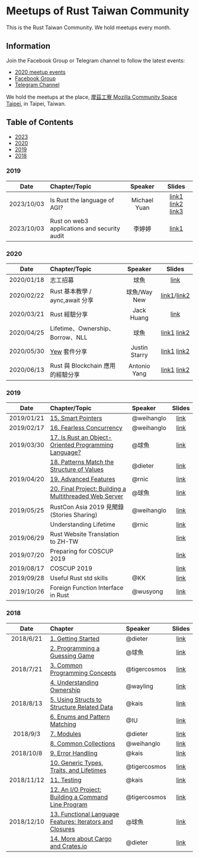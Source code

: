 # Meetups of Rust Taiwan Community

This is the Rust Taiwan Community. We hold meetups every month.

## Information

Join the Facebook Group or Telegram channel to follow the latest events:

- [2020 meetup events](https://2020-rust-tw.kktix.cc)
- [Facebook Group](https://www.facebook.com/groups/rust.lang.tw/)
- [Telegram Channel](https://t.me/rust_tw)

We hold the meetups at the place, [摩茲工寮 Mozilla Community Space Taipei](https://www.facebook.com/MozSpaceTPE/), in Taipei, Taiwan.

## Table of Contents

- [2023](#2023)
- [2020](#2020)
- [2019](#2019)
- [2018](#2018)

### 2019
|    Date    | Chapter/Topic                                |    Speaker   |                                                                                                                  Slides                                                                                                                  |
|:----------:|:---------------------------------------------|:------------:|:----------------------------------------------------------------------------------------------------------------------------------------------------------------------------------------------------------------------------------------:|
| 2023/10/03 | Is Rust the language of AGI?                 | Michael Yuan | [link1](https://www.youtube.com/watch?v=he2hcqy5czM) [link2](https://github.com/second-state/WasmEdge-WASINN-examples) [link3](https://blog.stackademic.com/fast-and-portable-llama2-inference-on-the-heterogeneous-edge-a62508e82359)   |
| 2023/10/03 | Rust on web3 applications and security audit |    李婷婷    |                                                                                           [link1](https://www.youtube.com/watch?v=IPTQP0V_F6A)                                                                                           |

### 2020
|    Date    | Chapter/Topic                                   |    Speaker    |                                                                        Slides                                                                       |
|:----------:|:------------------------------------------------|:-------------:|:---------------------------------------------------------------------------------------------------------------------------------------------------:|
| 2020/01/18 | 志工招募                                        |      球魚     |                                                   [link](https://hackmd.io/@ballfish/2020-rust-tw)                                                  |
| 2020/02/22 | Rust 基本教學 / aync,await 分享                 |  球魚/Way New |                      [link1](https://hackmd.io/@ballfish/BkYVxV7Z8)/[link2](https://www.slideshare.net/YuWeiWu13/async-in-rust)                     |
| 2020/03/21 | Rust 經驗分享                                   |   Jack Huang  |                                                         [link](https://youtu.be/xQUK6gqUAfc)                                                        |
| 2020/04/25 | Lifetime、Ownership、Borrow、NLL                |      球魚     |                              [link1](https://hackmd.io/@ballfish/rust-book-2020) [link2](https://youtu.be/WAK2Q8jz_fg)                              |
| 2020/05/30 | [Yew](https://github.com/yewstack/yew) 套件分享 | Justin Starry | [link1](https://docs.google.com/presentation/d/1ehRzmdpNsIXnnQX_-2s7Ym1XeWJCQaQKmYKcdU47lu8/edit?usp=sharing) [link2](https://youtu.be/DU2vQHy6sxU) |
| 2020/06/13 | Rust 與 Blockchain 應用的經驗分享               |  Antonio Yang | [link1](https://docs.google.com/presentation/d/1T94DjivL-MleTwtxpBsuoHx2rWDq5UncS8Edl27k6Q8/edit?usp=sharing) [link2](https://youtu.be/3zOvbBy4Ktk) |

### 2019
| Date       | Chapter/Topic                                                                                                                    | Speaker    | Slides                                                                                         |
| :----:     | :-------                                                                                                                         | :-------   | :------:                                                                                       |
| 2019/01/21 | [15. Smart Pointers](https://doc.rust-lang.org/book/ch15-00-smart-pointers.html)                                                 | @weihanglo | [link](https://weihanglo.tw/slides/rust-smart-pointers.html)                                   |
| 2019/02/17 | [16. Fearless Concurrency](https://doc.rust-lang.org/book/ch16-00-concurrency.html)                                              | @weihanglo | [link](https://weihanglo.tw/slides/rust-concurrency.html)                                      |
| 2019/03/30 | [17. Is Rust an Object-Oriented Programming Language?](https://doc.rust-lang.org/book/ch17-00-oop.html)                          | @球魚      | [link](https://slides.com/lili668668/oop-and-rust)                                             |
|            | [18. Patterns Match the Structure of Values](https://doc.rust-lang.org/book/ch18-00-patterns.html)                               | @dieter    | [link](https://dieterplex.gitlab.io/rust-studygroup/ch18.html)                                 |
| 2019/04/20 | [19. Advanced Features](https://doc.rust-lang.org/book/ch19-00-advanced-features.html)                                           | @rnic      | [link](https://github.com/rniczh/slides/blob/gh-pages/Advenced-features/advanced_features.pdf) |
|            | [20. Final Project: Building a Multithreaded Web Server](https://doc.rust-lang.org/book/ch20-00-final-project-a-web-server.html) | @球魚      | [link](https://slides.com/lili668668/rust-20#/)                                                |
| 2019/05/25 | RustCon Asia 2019 見聞錄 (Stories Sharing)                                                                                       | @weihanglo | [link](https://weihanglo.tw/slides/rustcon-asia-2019#1)                                        |
|            | Understanding Lifetime                                                                                                           | @rnic      | [link](https://github.com/rniczh/slides/blob/gh-pages/Lifetimes-intro/lifetimes-intro.pdf)     |
| 2019/06/29 | Rust Website Translation to ZH-TW                                                                                                |            | [link](https://pontoon.rust-lang.org/zh-TW/)                                                   |
| 2019/07/20 | Preparing for COSCUP 2019                                                                                                        |            | [link](https://coscup.org/2019/en/)                                                            |
| 2019/08/17 | COSCUP 2019                                                                                                                      |            | [link](https://coscup.org/2019/en/)                                                            |
| 2019/09/28 | Useful Rust std skills                                                                                                           | @KK        | [link](https://www.slideshare.net/kkthegamer/rust-std)                                         |
| 2019/10/26 | Foreign Function Interface in Rust                                                                                               | @wusyong   | [link](https://hackmd.io/@mRP87MlTRvOLHDMXBXHf0Q/ryCMwXvYH#/)                                  |

### 2018

| Date | Chapter | Speaker | Slides |
|:----:|:------- |:------- |:------:|
| 2018/6/21 | [1. Getting Started](https://doc.rust-lang.org/book/ch01-00-getting-started.html) | @dieter | [link](https://dieterplex.gitlab.io/rust-studygroup/intro&ch1.html)|
|           | [2. Programming a Guessing Game](https://doc.rust-lang.org/book/ch02-00-guessing-game-tutorial.html) | @球魚 | [link](https://slides.com/lili668668/rust-ch2/#/)|
| 2018/7/21 | [3. Common Programming Concepts](https://doc.rust-lang.org/book/ch03-00-common-programming-concepts.html) | @tigercosmos | [link](./slides/CH3.pdf)|
|           | [4. Understanding Ownership](https://doc.rust-lang.org/book/ch04-00-understanding-ownership.html) | @wayling | [link](https://docs.google.com/presentation/d/1UHW8qxp3nSfNQunpE9tVwJ6yxh7Y3ghNNmttedY1Skw/edit)|
| 2018/8/13 | [5. Using Structs to Structure Related Data](https://doc.rust-lang.org/book/ch05-00-structs.html) | @kais | [link](https://hackmd.io/p/Skw4Xk_bQ#)|
|           | [6. Enums and Pattern Matching](https://doc.rust-lang.org/book/ch06-00-enums.html) | @IU | [link](https://drive.google.com/drive/folders/1s4iX4XXh_pFBvHpR6w2KXHq5uz04NgeO?usp=sharing)|
| 2018/9/3 | [7. Modules](https://doc.rust-lang.org/book/ch07-00-packages-crates-and-modules.html) | @dieter | [link](https://dieterplex.gitlab.io/rust-studygroup/ch7.html)|
|          | [8. Common Collections](https://doc.rust-lang.org/book/ch08-00-common-collections.html) | @weihanglo | [link](https://weihanglo.tw/slides/rust-collections)|
| 2018/10/8 | [9. Error Handling](https://doc.rust-lang.org/book/ch09-00-error-handling.html) | @kais | [link](https://hackmd.io/p/B1lPZJ4Pqm#/) |
|          | [10. Generic Types, Traits, and Lifetimes](https://doc.rust-lang.org/book/ch10-00-generics.html) | @tigercosmos | [link](https://hackmd.io/p/Hk9fOfvqm#/) |
| 2018/11/12 | [11. Testing](https://doc.rust-lang.org/book/ch11-00-testing.html) | @kais | [link](https://hackmd.io/p/B186LUraX#/)|
|          | [12. An I/O Project: Building a Command Line Program](https://doc.rust-lang.org/book/ch12-00-an-io-project.html) | @tigercosmos | [link](https://hackmd.io/p/r18I6LrTQ#/) |
| 2018/12/10 | [13. Functional Language Features: Iterators and Closures](https://doc.rust-lang.org/book/ch13-00-functional-features.html) | @球魚 |[link](https://slides.com/lili668668/rust-12#/)|
|          | [14. More about Cargo and Crates.io](https://doc.rust-lang.org/book/ch14-00-more-about-cargo.html) | @dieter | [link](https://dieterplex.gitlab.io/rust-studygroup/ch14.html) |
